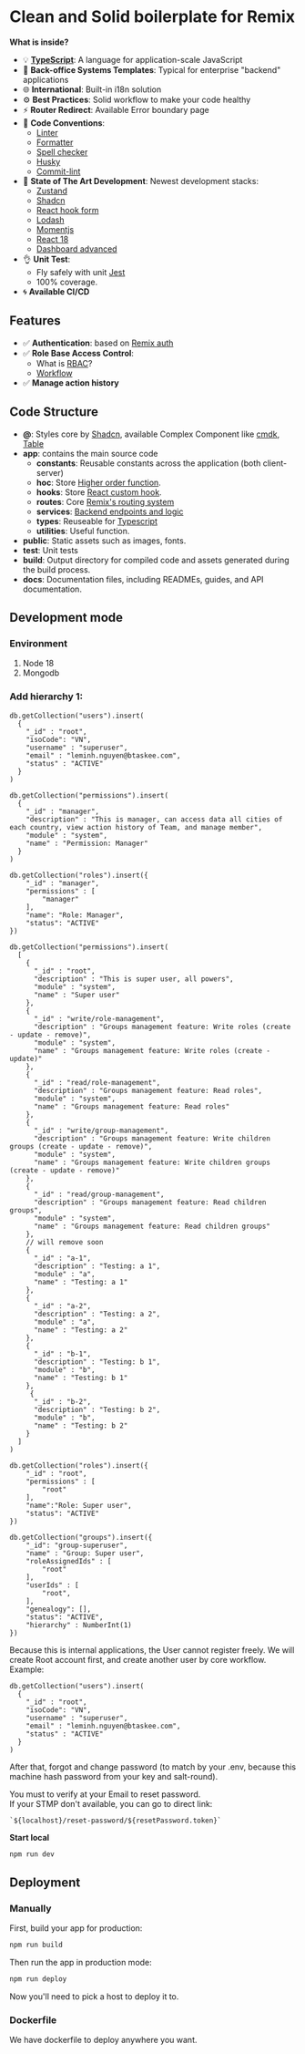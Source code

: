 # Clean and Solid boilerplate for Remix

**What is inside?**

- :bulb: [**TypeScript**](https://www.typescriptlang.org/): A language for application-scale JavaScript
- :heart_decoration: **Back-office Systems Templates**: Typical for enterprise "backend" applications
- :globe_with_meridians: **International**: Built-in i18n solution
- :gear: **Best Practices**: Solid workflow to make your code healthy
- :zap: **Router Redirect**: Available Error boundary page
- :pencil: **Code Conventions**:
  - [Linter](https://eslint.org/)
  - [Formatter](https://prettier.io/)
  - [Spell checker](https://cspell.org/)
  - [Husky](https://typicode.github.io/husky/)
  - [Commit-lint](https://commitlint.js.org/)
- :rocket: **State of The Art Development**: Newest development stacks:
  - [Zustand](https://zustand-demo.pmnd.rs/)
  - [Shadcn](https://ui.shadcn.com/)
  - [React hook form](https://react-hook-form.com/)
  - [Lodash](https://lodash.com/)
  - [Momentjs](https://momentjs.com/)
  - [React 18](https://react.dev/blog/2022/03/29/react-v18)
  - [Dashboard advanced](https://tanstack.com/table/latest)
- :ok_hand: **Unit Test**:
  - Fly safely with unit [Jest](https://jestjs.io/)
  - 100% coverage.
- :cyclone: **Available CI/CD**

## Features

- :white_check_mark: **Authentication**: based on [Remix auth](https://github.com/sergiodxa/remix-auth)
- :white_check_mark: **Role Base Access Control**:
  - What is [RBAC](https://auth0.com/docs/manage-users/access-control/rbac)?
  - [Workflow](https://bootcamp.uxdesign.cc/designing-roles-and-permissions-ux-case-study-b1940f5a9aa)
- :white_check_mark: **Manage action history**

## Code Structure

- **@**: Styles core by [Shadcn](https://ui.shadcn.com/), available Complex Component like [cmdk](https://github.com/pacocoursey/cmdk), [Table](https://tanstack.com/table/latest)
- **app**: contains the main source code
  - **constants**: Reusable constants across the application (both client-server)
  - **hoc**: Store [Higher order function](https://en.wikipedia.org/wiki/Higher-order_function).
  - **hooks**: Store [React custom hook](https://react.dev/learn/reusing-logic-with-custom-hooks).
  - **routes**: Core [Remix's routing system](https://remix.run/docs/en/main/discussion/routes)
  - **services**: [Backend endpoints and logic](https://remix.run/docs/en/main/file-conventions/-server)
  - **types**: Reuseable for [Typescript](https://www.typescriptlang.org/)
  - **utilities**: Useful function.
- **public**: Static assets such as images, fonts.
- **test**: Unit tests
- **build**: Output directory for compiled code and assets generated during the build process.
- **docs**: Documentation files, including READMEs, guides, and API documentation.

## Development mode

### Environment

1. Node 18
2. Mongodb

### Add hierarchy 1:

```
db.getCollection("users").insert(
  {
    "_id" : "root",
    "isoCode": "VN",
    "username" : "superuser",
    "email" : "leminh.nguyen@btaskee.com",
    "status" : "ACTIVE"
  }
)
```

```
db.getCollection("permissions").insert(
  {
    "_id" : "manager",
    "description" : "This is manager, can access data all cities of each country, view action history of Team, and manage member",
    "module" : "system",
    "name" : "Permission: Manager"
  }
)

db.getCollection("roles").insert({
    "_id" : "manager",
    "permissions" : [
        "manager"
    ],
    "name": "Role: Manager",
    "status": "ACTIVE"
})
```

```
db.getCollection("permissions").insert(
  [
    {
      "_id" : "root",
      "description" : "This is super user, all powers",
      "module" : "system",
      "name" : "Super user"
    },
    {
      "_id" : "write/role-management",
      "description" : "Groups management feature: Write roles (create - update - remove)",
      "module" : "system",
      "name" : "Groups management feature: Write roles (create - update)"
    },
    {
      "_id" : "read/role-management",
      "description" : "Groups management feature: Read roles",
      "module" : "system",
      "name" : "Groups management feature: Read roles"
    },
    {
      "_id" : "write/group-management",
      "description" : "Groups management feature: Write children groups (create - update - remove)",
      "module" : "system",
      "name" : "Groups management feature: Write children groups (create - update - remove)"
    },
    {
      "_id" : "read/group-management",
      "description" : "Groups management feature: Read children groups",
      "module" : "system",
      "name" : "Groups management feature: Read children groups"
    },
    // will remove soon
    {
      "_id" : "a-1",
      "description" : "Testing: a 1",
      "module" : "a",
      "name" : "Testing: a 1"
    },
    {
      "_id" : "a-2",
      "description" : "Testing: a 2",
      "module" : "a",
      "name" : "Testing: a 2"
    },
    {
      "_id" : "b-1",
      "description" : "Testing: b 1",
      "module" : "b",
      "name" : "Testing: b 1"
    },
     {
      "_id" : "b-2",
      "description" : "Testing: b 2",
      "module" : "b",
      "name" : "Testing: b 2"
    }
  ]
)

db.getCollection("roles").insert({
    "_id" : "root",
    "permissions" : [
        "root"
    ],
    "name":"Role: Super user",
    "status": "ACTIVE"
})

db.getCollection("groups").insert({
    "_id": "group-superuser",
    "name" : "Group: Super user",
    "roleAssignedIds" : [
        "root"
    ],
    "userIds" : [
        "root",
    ],
    "genealogy": [],
    "status": "ACTIVE",
    "hierarchy" : NumberInt(1)
})
```

Because this is internal applications, the User cannot register freely. We will create Root account first, and create another user by core workflow. <br>
Example:

```
db.getCollection("users").insert(
  {
    "_id" : "root",
    "isoCode": "VN",
    "username" : "superuser",
    "email" : "leminh.nguyen@btaskee.com",
    "status" : "ACTIVE"
  }
)
```

After that, forgot and change password (to match by your .env, because this machine hash password from your key and salt-round).

You must to verify at your Email to reset password.<br>
If your STMP don't available, you can go to direct link:

```
`${localhost}/reset-password/${resetPassword.token}`
```

**Start local**

```sh
npm run dev
```

## Deployment

### Manually

First, build your app for production:

```sh
npm run build
```

Then run the app in production mode:

```sh
npm run deploy
```

Now you'll need to pick a host to deploy it to.

### Dockerfile

We have dockerfile to deploy anywhere you want.
